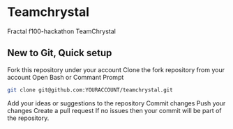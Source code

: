 # Teamchrystal
Fractal f100-hackathon TeamChrystal

## New to Git, Quick setup
Fork this repository under your account
Clone the fork repository from your account
Open Bash or Commant Prompt
```bash
git clone git@github.com:YOURACCOUNT/teamchrystal.git
```
Add your ideas or suggestions to the repository
Commit changes
Push your changes
Create a pull request
If no issues then your commit will be part of the repository.
